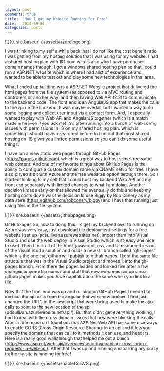 ```yaml
---
layout: post
comments: true
title:  "How I got my Website Running for Free"
date:   2014-09-04
categories: posts
---
```


![]({{ site.baseurl }}/assets/azurelogo.png)



I was thinking to my self a while back that I do not like the cost benefit ratio I was getting from my hosting solution that I was using for my website. I had a shared hosting plan with 1&1.com who is also who I have purchased domain names through. I got a windows shared hosting plan so that I could run a ASP.NET website which is where I had allot of experience and I wanted to be able to test out and play some new technologies in that area.

What I ended up building was a ASP.NET Website project that delivered the html pages from the file system (as opposed to via MVC routing and controllers or another way) and then having Web API (2.2) to communicate to the backend code. The front end is an AngularJS app that makes the calls to the api on the backend. It was maybe overkill, but I wanted a way to do some logging and collect user input via a contact form. And, I especially wanted to play with Web API and AngularJS together (which is a match made in heaven if you ask me). So after running into a bunch of web.config issues with permissions in IIS on my shared hosting plan. Which is something I should have researched before to find out that most shared hosting on IIS gives you limited permissions so you can’t do some useful things.

I have run a view static web pages through GitHub Pages (https://pages.github.com), which is a great way to host some free static web content. And one of my favorite things about GitHub Pages is the ability to configure a custom domain name via CNAME setup for free. I have also played a bit with Azure and the free websites option through there. So I started thinking to my self that I could host my backend Web API and my front end separately with limited changes to what I am doing. Another decision I made early on that allowed me eventually do this and keep my hosting costs down was the decision to use Biggy by Rob Conery as my data store (https://github.com/robconery/biggy) and I have that running just using files in the file system.


![]({{ site.baseurl }}/assets/githubpages.png)



GitHubPages
So, now to doing this. To get my backend over to running on Azure was very easy, just download the deployment settings for a free website I set up (pdsullivan.azurewebsites.net), import them into Visual Studio and use the web deploy in Visual Studio (which is so easy and nice to use). Then I took all of the html, javascript, css, and UI resource files out of the Visual Studio solution and made a new Git branch called “gh-pages” which is the one that github will publish to github pages. I kept the same file structure that was in the Visual Studio project and moved it into the gh-pages branch. From there the pages loaded and looked fine after a few changes to some file names and stuff that now were messed up since github pages makes you have capitalization the same when you link to a file.

Now that the front end was up and running on GitHub Pages I needed to sort out the api calls from the angular that were now broken. I first just changed the URL’s in the javascript that were being used to make the ajax calls to point to the new location of the api (pdsullivan.azurewebsite.net/api/). But that didn’t get everything working, I had to deal with the cross domain issues that now were blocking the calls. After a little research I found out that ASP.Net Web API has some nice ways to enable CORS (Cross Origin Resource Sharing) in an api and it lets you specify the domains that can call to it, methods it can use, and headers. Here is a really good walkthrough that helped me out a bunch (http://www.asp.net/web-api/overview/security/enabling-cross-origin-requests-in-web-api). After that I was up and running and barring any crazy traffic my site is running for free!


![]({{ site.baseurl }}/assets/enableCorsVS.png)
